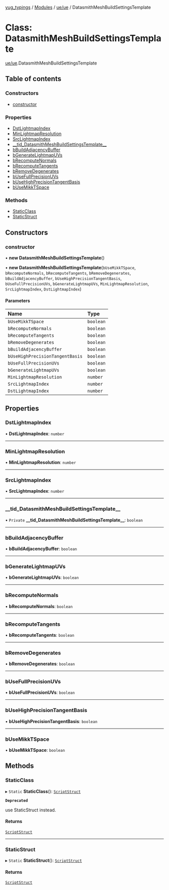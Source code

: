 [yug_typings](../README.md) / [Modules](../modules.md) / [ue/ue](../modules/ue_ue.md) / DatasmithMeshBuildSettingsTemplate

# Class: DatasmithMeshBuildSettingsTemplate

[ue/ue](../modules/ue_ue.md).DatasmithMeshBuildSettingsTemplate

## Table of contents

### Constructors

- [constructor](ue_ue.DatasmithMeshBuildSettingsTemplate.md#constructor)

### Properties

- [DstLightmapIndex](ue_ue.DatasmithMeshBuildSettingsTemplate.md#dstlightmapindex)
- [MinLightmapResolution](ue_ue.DatasmithMeshBuildSettingsTemplate.md#minlightmapresolution)
- [SrcLightmapIndex](ue_ue.DatasmithMeshBuildSettingsTemplate.md#srclightmapindex)
- [\_\_tid\_DatasmithMeshBuildSettingsTemplate\_\_](ue_ue.DatasmithMeshBuildSettingsTemplate.md#__tid_datasmithmeshbuildsettingstemplate__)
- [bBuildAdjacencyBuffer](ue_ue.DatasmithMeshBuildSettingsTemplate.md#bbuildadjacencybuffer)
- [bGenerateLightmapUVs](ue_ue.DatasmithMeshBuildSettingsTemplate.md#bgeneratelightmapuvs)
- [bRecomputeNormals](ue_ue.DatasmithMeshBuildSettingsTemplate.md#brecomputenormals)
- [bRecomputeTangents](ue_ue.DatasmithMeshBuildSettingsTemplate.md#brecomputetangents)
- [bRemoveDegenerates](ue_ue.DatasmithMeshBuildSettingsTemplate.md#bremovedegenerates)
- [bUseFullPrecisionUVs](ue_ue.DatasmithMeshBuildSettingsTemplate.md#busefullprecisionuvs)
- [bUseHighPrecisionTangentBasis](ue_ue.DatasmithMeshBuildSettingsTemplate.md#busehighprecisiontangentbasis)
- [bUseMikkTSpace](ue_ue.DatasmithMeshBuildSettingsTemplate.md#busemikktspace)

### Methods

- [StaticClass](ue_ue.DatasmithMeshBuildSettingsTemplate.md#staticclass)
- [StaticStruct](ue_ue.DatasmithMeshBuildSettingsTemplate.md#staticstruct)

## Constructors

### constructor

• **new DatasmithMeshBuildSettingsTemplate**()

• **new DatasmithMeshBuildSettingsTemplate**(`bUseMikkTSpace`, `bRecomputeNormals`, `bRecomputeTangents`, `bRemoveDegenerates`, `bBuildAdjacencyBuffer`, `bUseHighPrecisionTangentBasis`, `bUseFullPrecisionUVs`, `bGenerateLightmapUVs`, `MinLightmapResolution`, `SrcLightmapIndex`, `DstLightmapIndex`)

#### Parameters

| Name | Type |
| :------ | :------ |
| `bUseMikkTSpace` | `boolean` |
| `bRecomputeNormals` | `boolean` |
| `bRecomputeTangents` | `boolean` |
| `bRemoveDegenerates` | `boolean` |
| `bBuildAdjacencyBuffer` | `boolean` |
| `bUseHighPrecisionTangentBasis` | `boolean` |
| `bUseFullPrecisionUVs` | `boolean` |
| `bGenerateLightmapUVs` | `boolean` |
| `MinLightmapResolution` | `number` |
| `SrcLightmapIndex` | `number` |
| `DstLightmapIndex` | `number` |

## Properties

### DstLightmapIndex

• **DstLightmapIndex**: `number`

___

### MinLightmapResolution

• **MinLightmapResolution**: `number`

___

### SrcLightmapIndex

• **SrcLightmapIndex**: `number`

___

### \_\_tid\_DatasmithMeshBuildSettingsTemplate\_\_

• `Private` **\_\_tid\_DatasmithMeshBuildSettingsTemplate\_\_**: `boolean`

___

### bBuildAdjacencyBuffer

• **bBuildAdjacencyBuffer**: `boolean`

___

### bGenerateLightmapUVs

• **bGenerateLightmapUVs**: `boolean`

___

### bRecomputeNormals

• **bRecomputeNormals**: `boolean`

___

### bRecomputeTangents

• **bRecomputeTangents**: `boolean`

___

### bRemoveDegenerates

• **bRemoveDegenerates**: `boolean`

___

### bUseFullPrecisionUVs

• **bUseFullPrecisionUVs**: `boolean`

___

### bUseHighPrecisionTangentBasis

• **bUseHighPrecisionTangentBasis**: `boolean`

___

### bUseMikkTSpace

• **bUseMikkTSpace**: `boolean`

## Methods

### StaticClass

▸ `Static` **StaticClass**(): [`ScriptStruct`](ue_ue.ScriptStruct.md)

**`Deprecated`**

use StaticStruct instead.

#### Returns

[`ScriptStruct`](ue_ue.ScriptStruct.md)

___

### StaticStruct

▸ `Static` **StaticStruct**(): [`ScriptStruct`](ue_ue.ScriptStruct.md)

#### Returns

[`ScriptStruct`](ue_ue.ScriptStruct.md)

